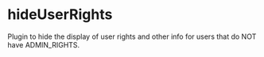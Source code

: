hideUserRights
==============

Plugin to hide the display of user rights and other info for users that do NOT have ADMIN_RIGHTS.
